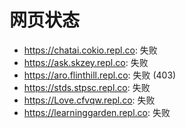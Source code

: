 # 网页状态
- https://chatai.cokio.repl.co: 失败
- https://ask.skzey.repl.co: 失败
- https://aro.flinthill.repl.co: 失败 (403)
- https://stds.stpsc.repl.co: 失败
- https://Love.cfvqw.repl.co: 失败
- https://learninggarden.repl.co: 失败
